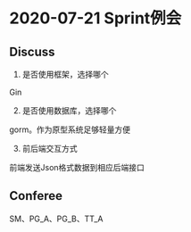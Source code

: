 # 2020-07-21 Sprint例会

## Discuss

1. 是否使用框架，选择哪个

Gin

2. 是否使用数据库，选择哪个

gorm。作为原型系统足够轻量方便

3. 前后端交互方式

前端发送Json格式数据到相应后端接口


## Conferee

SM、PG_A、PG_B、TT_A